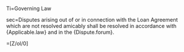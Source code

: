 Ti=Governing Law

sec=Disputes arising out of or in connection with the Loan Agreement which are not resolved amicably shall be resolved in accordance with {Applicable.law} and in the {Dispute.forum}.

=[Z/ol/0]
